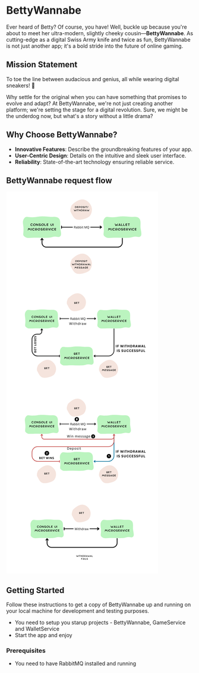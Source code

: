 # BettyWannabe

Ever heard of Betty? Of course, you have! Well, buckle up because you're about to meet her ultra-modern, slightly cheeky cousin—**BettyWannabe**. As cutting-edge as a digital Swiss Army knife and twice as fun, BettyWannabe is not just another app; it's a bold stride into the future of online gaming.

## Mission Statement

To toe the line between audacious and genius, all while wearing digital sneakers! 🚀

Why settle for the original when you can have something that promises to evolve and adapt? At BettyWannabe, we're not just creating another platform; we're setting the stage for a digital revolution. Sure, we might be the underdog now, but what's a story without a little drama?

## Why Choose BettyWannabe?

- **Innovative Features**: Describe the groundbreaking features of your app.
- **User-Centric Design**: Details on the intuitive and sleek user interface.
- **Reliability**: State-of-the-art technology ensuring reliable service.

## BettyWannabe request flow
![Deposit Withdrawal Message](Deposit%20withdrawal%20message.png)

## Getting Started

Follow these instructions to get a copy of BettyWannabe up and running on your local machine for development and testing purposes.

- You need to setup you starup projects - BettyWannabe, GameService and WalletService
- Start the app and enjoy

### Prerequisites

- You need to have RabbitMQ installed and running

